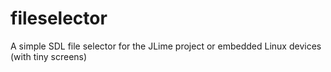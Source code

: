 fileselector
============

A simple SDL file selector for the JLime project or embedded Linux devices (with tiny screens)
